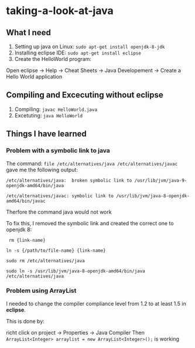 # taking-a-look-at-java
## What I need ##
1. Setting up java on Linux:
  `sudo apt-get install openjdk-8-jdk`
2. Installing eclipse IDE:
  `sudo apt-get install eclipse`
3. Create the HelloWorld program:

  Open eclipse -> Help -> Cheat Sheets -> Java Developement -> Create a Hello World application

## Compiling and Excecuting without eclipse ##
1. Compiling:
  `javac HelloWorld.java`
2. Excetuting:
  `java HelloWorld`
 
## Things I have learned ## 
### Problem with a symbolic link to java ###
 
 The command: 
  `file /etc/alternatives/java /etc/alternatives/javac`
 gave me the following output:
 
  `/etc/alternatives/java:  broken symbolic link to /usr/lib/jvm/java-9-openjdk-amd64/bin/java`

  `/etc/alternatives/javac: symbolic link to /usr/lib/jvm/java-8-openjdk-amd64/bin/javac`

Therfore the command java would not work


To fix this, I removed the symbolic link and created the correct one to openjdk 8:

 ` rm {link-name}`
  
  `ln -s {/path/to/file-name} {link-name}`
  
  `sudo rm /etc/alternatives/java`
  
 `sudo ln -s /usr/lib/jvm/java-8-openjdk-amd64/bin/java /etc/alternatives/java`

### Problem using ArrayList<Integer> ###
I needed to change the compiler compliance level from 1.2 to at least 1.5 in **eclipse**.

This is done by:

richt click on project -> Properties -> Java Compiler
Then `ArrayList<Integer> arraylist = new ArrayList<Integer>();` is working
